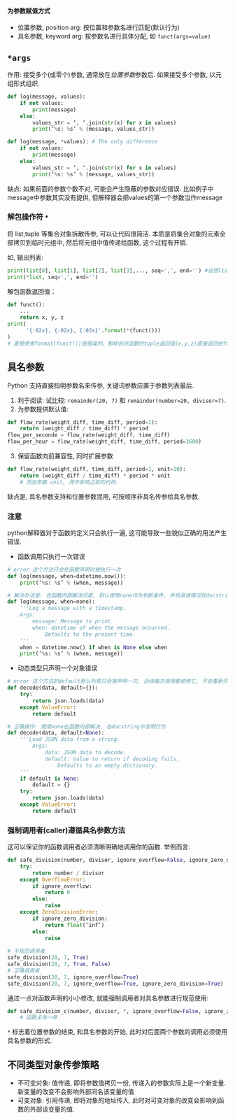 #### 为参数赋值方式

- 位置参数, position arg: 按位置和参数名进行匹配(默认行为)
- 具名参数, keyword arg: 按参数名进行具体分配, 如 `funct(args=value)`

## `*args`

作用: 接受多个(或零个)参数, 通常放在*位置参数*参数后. 如果接受多个参数, 以元组形式组织.
```python
def log(message, values):
	if not values:
		print(message)
	else:
		values_str = ‘, ‘.join(str(x) for x in values)
		print(‘%s: %s’ % (message, values_str))

def log(message, *values): # The only difference
	if not values:
		print(message)
	else:
		values_str = ‘, ‘.join(str(x) for x in values)
		print(‘%s: %s’ % (message, values_str))
```

缺点: 如果前面的参数个数不对, 可能会产生隐蔽的参数对应错误. 比如例子中message中参数其实没有提供, 但解释器会把values的第一个参数当作message

### 解包操作符 `*`

将 list,tuple 等集合对象拆散传参, 可以让代码很简洁. 本质是将集合对象的元素全部拷贝到临时元组中, 然后将元组中值传递给函数, 这个过程有开销. 

如, 输出列表:
```python
print(list[0], list[1], list[2], list[3],..., seq=',', end='') #设想list有很多元素，此时几乎不得不写一个单独for来输出
print(*list, seq=',', end='')
```

解包函数返回值：
```python
def funct():
	...
	return x, y, z
print(
	  '{:02x}, {:02x}, {:02x}'.format(*(funct()))
)
# 直接使用format(funct())是错误的，那样会将函数的tuple返回值(x,y,z)直接返回给format()
```

## 具名参数

Python 支持直接指明参数名来传参, 关键词参数应置于参数列表最后.

1. 利于阅读: 试比较: `remainder(20, 7)` 和 `remainder(number=20, divisor=7)`. 
2. 为参数提供默认值:

```python
def flow_rate(weight_diff, time_diff, period=1):
	return (weight_diff / time_diff) * period
flow_per_seconde = flow_rate(weight_diff, time_diff)
flow_per_hour = flow_rate(weight_diff, time_diff, period=3600)
```

3. 保留函数向前兼容性, 同时扩展参数

```python
def flow_rate(weight_diff, time_diff, period=1, unit=10):
	return (weight_diff / time_diff) * period * unit
	# 添加参数 unit, 而不影响之前的代码.
```

缺点是, 具名参数支持和位置参数混用, 可按顺序非具名传参给具名参数.

### 注意

python解释器对于函数的定义只会执行一遍, 这可能导致一些貌似正确的用法产生错误.

- 函数调用只执行一次错误
```python
# error 这个方法只会在函数声明时被执行一次
def log(message, when=datetime.now()): 
	print(‘%s: %s’ % (when, message))

# 解决办法是: 在函数内部解决问题, 默认使用none作为判断条件, 并将具体情况在docstring言明
def log(message, when=none): 
	'''Log a message with a timestamp.
	Args:
		message: Message to print.
		when: datetime of when the message occurred.
			Defaults to the present time.
	'''
	when = datetime.now() if when is None else when
	print(‘%s: %s’ % (when, message))
```

- 动态类型只声明一个对象错误
```python
# error 这个方法的default默认列表只会被声明一次, 后续每次调用都使用它, 不会重新开辟
def decode(data, default={}):
	try:
		return json.loads(data)
	except ValueError:
		return default

# 正确操作: 使用none在函数内部解决, 在docstring中言明行为
def decode(data, default=None):
	'''Load JSON data from a string.
		Args:
			data: JSON data to decode.
			default: Value to return if decoding fails.
				Defaults to an empty dictionary.
	'''
	if default is None:
		default = {}
	try:
		return json.loads(data)
	except ValueError:
		return default
```

### 强制调用者(caller)遵循具名参数方法

这可以保证你的函数调用者必须清晰明确地调用你的函数. 举例而言:

```python
def safe_division(number, divisor, ignore_overflow=False, ignore_zero_division=False):
	try:
		return number / divisor
	except OverflowError:
		if ignore_overflow:
			return 0
		else:
			raise
	except ZeroDivisionError:
		if ignore_zero_division:
			return float(‘inf’)
		else:
			raise
			
# 不规范调用者
safe_division(20, 7, True)
safe_division(20, 7, True, False)
# 正确调用者
safe_division(20, 7, ignore_overflow=True)
safe_division(20, 7, ignore_overflow=True, ignore_zero_division=True)
```

通过一点对函数声明的小小修改, 就能强制调用者对具名参数进行规范使用:

```python
def safe_division_c(number, divisor, *, ignore_overflow=False, ignore_zero_division=False):
	# 函数主体一样
```

`*` 标志着位置参数的结束, 和具名参数的开始, 此时对后面两个参数的调用必须使用具名参数的形式.

## 不同类型对象传参策略

- 不可变对象: 值传递, 即将参数值拷贝一份, 传递入的参数实际上是一个新变量. 新变量的改变不会影响外部同名该变量的值
- 可变对象: 引用传递, 即将对象的地址传入. 此时对可变对象的改变会影响到函数的外部该变量的值.